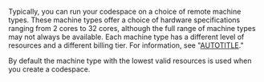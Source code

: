 Typically, you can run your codespace on a choice of remote machine types. These machine types offer a choice of hardware specifications ranging from 2 cores to 32 cores, although the full range of machine types may not always be available. Each machine type has a different level of resources and a different billing tier. For information, see "[AUTOTITLE](/billing/managing-billing-for-github-codespaces/about-billing-for-github-codespaces)."

By default the machine type with the lowest valid resources is used when you create a codespace. 
